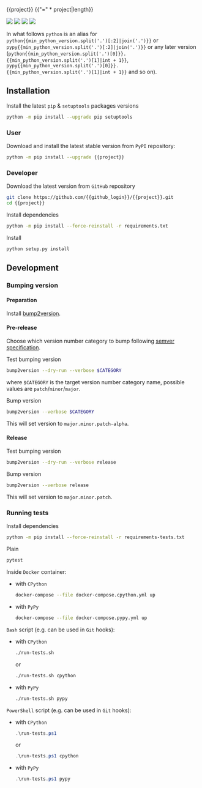 {{project}}
{{"=" * project|length}}

[![](https://dev.azure.com/{{azure_login}}/{{project}}/_apis/build/status/{{github_login}}.{{project}}?branchName=master)](https://dev.azure.com/{{azure_login}}/{{project}}/_build/latest?branchName=master "Azure Pipelines")
[![](https://codecov.io/gh/{{github_login}}/{{project}}/branch/master/graph/badge.svg)](https://codecov.io/gh/{{github_login}}/{{project}} "Codecov")
[![](https://img.shields.io/github/license/{{github_login}}/{{project}}.svg)](https://github.com/{{github_login}}/{{project}}/blob/master/LICENSE "License")
[![](https://badge.fury.io/py/{{project}}.svg)](https://badge.fury.io/py/{{project}} "PyPI")

In what follows `python` is an alias for `python{{min_python_version.split('.')[:2]|join('.')}}`
or `pypy{{min_python_version.split('.')[:2]|join('.')}}`
or any later version
(`python{{min_python_version.split('.')[0]}}.{{min_python_version.split('.')[1]|int + 1}}`, `pypy{{min_python_version.split('.')[0]}}.{{min_python_version.split('.')[1]|int + 1}}` and so on).

Installation
------------

Install the latest `pip` & `setuptools` packages versions
```bash
python -m pip install --upgrade pip setuptools
```

### User

Download and install the latest stable version from `PyPI` repository:
```bash
python -m pip install --upgrade {{project}}
```

### Developer

Download the latest version from `GitHub` repository
```bash
git clone https://github.com/{{github_login}}/{{project}}.git
cd {{project}}
```

Install dependencies
```bash
python -m pip install --force-reinstall -r requirements.txt
```

Install
```bash
python setup.py install
```

Development
-----------

### Bumping version

#### Preparation

Install
[bump2version](https://github.com/c4urself/bump2version#installation).

#### Pre-release

Choose which version number category to bump following [semver
specification](http://semver.org/).

Test bumping version
```bash
bump2version --dry-run --verbose $CATEGORY
```

where `$CATEGORY` is the target version number category name, possible
values are `patch`/`minor`/`major`.

Bump version
```bash
bump2version --verbose $CATEGORY
```

This will set version to `major.minor.patch-alpha`. 

#### Release

Test bumping version
```bash
bump2version --dry-run --verbose release
```

Bump version
```bash
bump2version --verbose release
```

This will set version to `major.minor.patch`.

### Running tests

Install dependencies
```bash
python -m pip install --force-reinstall -r requirements-tests.txt
```

Plain
```bash
pytest
```

Inside `Docker` container:
- with `CPython`
  ```bash
  docker-compose --file docker-compose.cpython.yml up
  ```
- with `PyPy`
  ```bash
  docker-compose --file docker-compose.pypy.yml up
  ```

`Bash` script (e.g. can be used in `Git` hooks):
- with `CPython`
  ```bash
  ./run-tests.sh
  ```
  or
  ```bash
  ./run-tests.sh cpython
  ```

- with `PyPy`
  ```bash
  ./run-tests.sh pypy
  ```

`PowerShell` script (e.g. can be used in `Git` hooks):
- with `CPython`
  ```powershell
  .\run-tests.ps1
  ```
  or
  ```powershell
  .\run-tests.ps1 cpython
  ```
- with `PyPy`
  ```powershell
  .\run-tests.ps1 pypy
  ```
